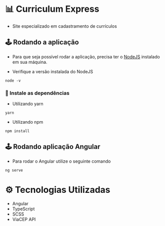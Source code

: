 # 📊 Curriculum Express

- Site especializado em cadastramento de currículos

## 🕹️ Rodando a aplicação

- Para que seja possível rodar a aplicação, precisa ter o [NodeJS](https://nodejs.org/en/) instalado em sua máquina.

- Verifique a versão instalada do NodeJS

`node -v`

### 🔮 Instale as dependências

- Utilizando yarn

`yarn`

- Utilizando npm

`npm install`

## 🕹️ Rodando aplicação Angular

- Para rodar o Angular utilize o seguinte comando

`ng serve`

# ⚙️ Tecnologias Utilizadas

- Angular
- TypeScript
- SCSS
- ViaCEP API
